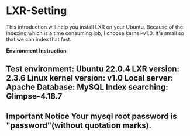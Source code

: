 # LXR-Setting


This introduction will help you install LXR on your Ubuntu.
Because of the indexing which is a time consuming job, I choose kernel-v1.0. It's small so that we can index that fast.

**Environment Instruction**

Test environment: Ubuntu 22.0.4
LXR version: 2.3.6
Linux kernel version: v1.0
Local server: Apache
Database: MySQL
Index searching: Glimpse-4.18.7
-----------------------------------

**Important Notice**
Your mysql root password is "password"(without quotation marks).
-----------------------------------
